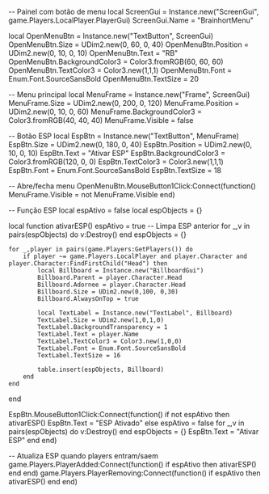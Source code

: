 -- Painel com botão de menu
local ScreenGui = Instance.new("ScreenGui", game.Players.LocalPlayer.PlayerGui)
ScreenGui.Name = "BrainhortMenu"

local OpenMenuBtn = Instance.new("TextButton", ScreenGui)
OpenMenuBtn.Size = UDim2.new(0, 60, 0, 40)
OpenMenuBtn.Position = UDim2.new(0, 10, 0, 10)
OpenMenuBtn.Text = "RB"
OpenMenuBtn.BackgroundColor3 = Color3.fromRGB(60, 60, 60)
OpenMenuBtn.TextColor3 = Color3.new(1,1,1)
OpenMenuBtn.Font = Enum.Font.SourceSansBold
OpenMenuBtn.TextSize = 20

-- Menu principal
local MenuFrame = Instance.new("Frame", ScreenGui)
MenuFrame.Size = UDim2.new(0, 200, 0, 120)
MenuFrame.Position = UDim2.new(0, 10, 0, 60)
MenuFrame.BackgroundColor3 = Color3.fromRGB(40, 40, 40)
MenuFrame.Visible = false

-- Botão ESP
local EspBtn = Instance.new("TextButton", MenuFrame)
EspBtn.Size = UDim2.new(0, 180, 0, 40)
EspBtn.Position = UDim2.new(0, 10, 0, 10)
EspBtn.Text = "Ativar ESP"
EspBtn.BackgroundColor3 = Color3.fromRGB(120, 0, 0)
EspBtn.TextColor3 = Color3.new(1,1,1)
EspBtn.Font = Enum.Font.SourceSansBold
EspBtn.TextSize = 18

-- Abre/fecha menu
OpenMenuBtn.MouseButton1Click:Connect(function()
    MenuFrame.Visible = not MenuFrame.Visible
end)

-- Função ESP
local espAtivo = false
local espObjects = {}

local function ativarESP()
    espAtivo = true
    -- Limpa ESP anterior
    for _,v in pairs(espObjects) do
        v:Destroy()
    end
    espObjects = {}

    for _,player in pairs(game.Players:GetPlayers()) do
        if player ~= game.Players.LocalPlayer and player.Character and player.Character:FindFirstChild("Head") then
            local Billboard = Instance.new("BillboardGui")
            Billboard.Parent = player.Character.Head
            Billboard.Adornee = player.Character.Head
            Billboard.Size = UDim2.new(0,100, 0,30)
            Billboard.AlwaysOnTop = true

            local TextLabel = Instance.new("TextLabel", Billboard)
            TextLabel.Size = UDim2.new(1,0,1,0)
            TextLabel.BackgroundTransparency = 1
            TextLabel.Text = player.Name
            TextLabel.TextColor3 = Color3.new(1,0,0)
            TextLabel.Font = Enum.Font.SourceSansBold
            TextLabel.TextSize = 16

            table.insert(espObjects, Billboard)
        end
    end
end

EspBtn.MouseButton1Click:Connect(function()
    if not espAtivo then
        ativarESP()
        EspBtn.Text = "ESP Ativado"
    else
        espAtivo = false
        for _,v in pairs(espObjects) do
            v:Destroy()
        end
        espObjects = {}
        EspBtn.Text = "Ativar ESP"
    end
end)

-- Atualiza ESP quando players entram/saem
game.Players.PlayerAdded:Connect(function()
    if espAtivo then ativarESP() end
end)
game.Players.PlayerRemoving:Connect(function()
    if espAtivo then ativarESP() end
end)
